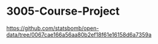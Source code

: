 # 3005-Course-Project
https://github.com/statsbomb/open-data/tree/0067cae166a56aa80b2ef18f61e16158d6a7359a
